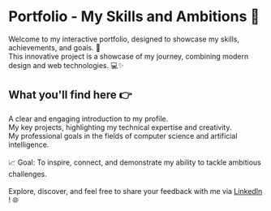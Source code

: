 # Portfolio - My Skills and Ambitions 🚀

Welcome to my interactive portfolio, designed to showcase my skills, achievements, and goals. 🎯 </br>
This innovative project is a showcase of my journey, combining modern design and web technologies. 💻✨

## What you'll find here 👉

A clear and engaging introduction to my profile. </br>
My key projects, highlighting my technical expertise and creativity. </br>
My professional goals in the fields of computer science and artificial intelligence. </br>
</br>
📈 Goal: To inspire, connect, and demonstrate my ability to tackle ambitious challenges. </br>
</br>
Explore, discover, and feel free to share your feedback with me via [LinkedIn](https://www.linkedin.com/in/axel-achart/) ! 🌐

